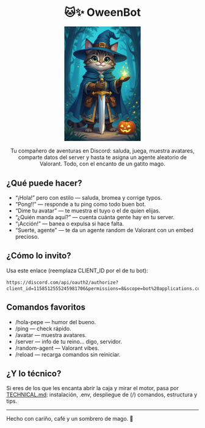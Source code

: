 <div align="center">

# 🐱✨ OweenBot

<img src="./assets/imgs/image-profile.png" alt="OweenBot - Gatito mago" width="200">

Tu compañero de aventuras en Discord: saluda, juega, muestra avatares, comparte datos del server y hasta te asigna un agente aleatorio de Valorant. Todo, con el encanto de un gatito mago.

</div>

## ¿Qué puede hacer?

- “¡Hola!” pero con estilo — saluda, bromea y corrige typos.
- “Pong!!” — responde a tu ping como todo buen bot.
- “Dime tu avatar” — te muestra el tuyo o el de quien elijas.
- “¿Quién manda aquí?” — cuenta cuánta gente hay en tu server.
- “¡Acción!” — banea o expulsa si hace falta.
- “Suerte, agente” — te da un agente random de Valorant con un embed precioso.

## ¿Cómo lo invito?

Usa este enlace (reemplaza CLIENT_ID por el de tu bot):

```
https://discord.com/api/oauth2/authorize?client_id=1158512555245981706&permissions=8&scope=bot%20applications.commands
```

## Comandos favoritos

- /hola-pepe — humor del bueno.
- /ping — check rápido.
- /avatar — muestra avatares.
- /server — info de tu reino… digo, servidor.
- /random-agent — Valorant vibes.
- /reload — recarga comandos sin reiniciar.

## ¿Y lo técnico?

Si eres de los que les encanta abrir la caja y mirar el motor, pasa por
[TECHNICAL.md](./TECHNICAL.md): instalación, .env, despliegue de (/) comandos, estructura y tips.

---

Hecho con cariño, café y un sombrero de mago. 🎩

